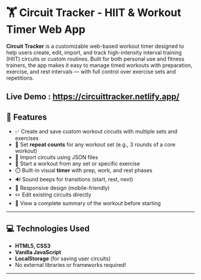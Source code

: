 # 🏋️ Circuit Tracker - HIIT & Workout Timer Web App

**Circuit Tracker** is a customizable web-based workout timer designed to help users create, edit, import, and track high-intensity interval training (HIIT) circuits or custom routines. Built for both personal use and fitness trainers, the app makes it easy to manage timed workouts with preparation, exercise, and rest intervals — with full control over exercise sets and repetitions.
## **Live Demo** : https://circuittracker.netlify.app/
## 🚀 Features

- ✅ Create and save custom workout circuits with multiple sets and exercises
- 🔁 Set **repeat counts** for any workout set (e.g., 3 rounds of a core workout)
- 🧩 Import circuits using JSON files
- 🎯 Start a workout from any set or specific exercise
- ⏱️ Built-in visual **timer** with prep, work, and rest phases
- 🔊 Sound beeps for transitions (start, rest, next)
- 📱 Responsive design (mobile-friendly)
- ✏️ Edit existing circuits directly
- 📖 View a complete summary of the workout before starting

---

## 💻 Technologies Used

- **HTML5, CSS3**
- **Vanilla JavaScript**
- **LocalStorage** (for saving user circuits)
- No external libraries or frameworks required!

---
